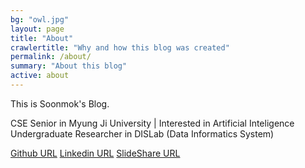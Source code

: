 ```yaml
---
bg: "owl.jpg"
layout: page
title: "About"
crawlertitle: "Why and how this blog was created"
permalink: /about/
summary: "About this blog"
active: about
---
```


This is Soonmok's Blog. 

CSE Senior in Myung Ji University | Interested in Artificial Inteligence
Undergraduate Researcher in DISLab (Data Informatics System)

[Github URL](https://github.com/Soonmok/)
[Linkedin URL](https://www.linkedin.com/in/kwon-soonmok-9394b2156/)
[SlideShare URL](https://www.slideshare.net/kwonsoonmok/presentations)